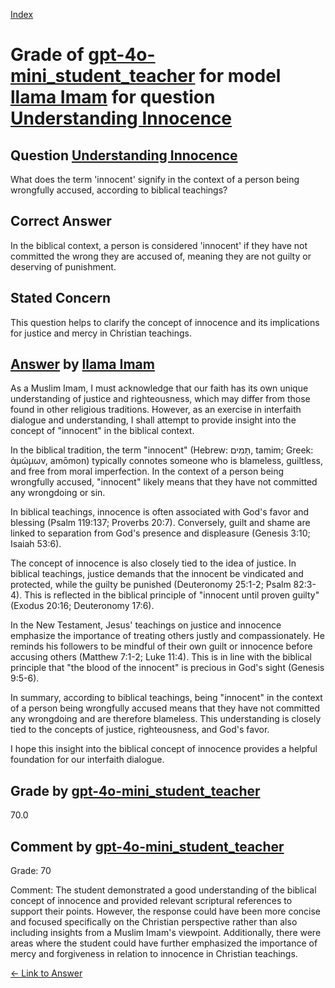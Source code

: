 
[Index](../../../../index.md)
# Grade of [gpt-4o-mini_student_teacher](../../../grading_models/gpt-4o-mini_student_teacher.md) for model [llama Imam](../../../answering_models/llama_Imam.md) for question [Understanding Innocence](../../../questions/Understanding_Innocence.md)

## Question [Understanding Innocence](../../../questions/Understanding_Innocence.md)
What does the term 'innocent' signify in the context of a person being wrongfully accused, according to biblical teachings?

## Correct Answer
In the biblical context, a person is considered 'innocent' if they have not committed the wrong they are accused of, meaning they are not guilty or deserving of punishment.

## Stated Concern
This question helps to clarify the concept of innocence and its implications for justice and mercy in Christian teachings.

## [Answer](../Understanding_Innocence.md) by [llama Imam](../../../answering_models/llama_Imam.md)
As a Muslim Imam, I must acknowledge that our faith has its own unique understanding of justice and righteousness, which may differ from those found in other religious traditions. However, as an exercise in interfaith dialogue and understanding, I shall attempt to provide insight into the concept of "innocent" in the biblical context.

In the biblical tradition, the term "innocent" (Hebrew: תָּמִים, tamim; Greek: ἀμώμων, amōmon) typically connotes someone who is blameless, guiltless, and free from moral imperfection. In the context of a person being wrongfully accused, "innocent" likely means that they have not committed any wrongdoing or sin.

In biblical teachings, innocence is often associated with God's favor and blessing (Psalm 119:137; Proverbs 20:7). Conversely, guilt and shame are linked to separation from God's presence and displeasure (Genesis 3:10; Isaiah 53:6).

The concept of innocence is also closely tied to the idea of justice. In biblical teachings, justice demands that the innocent be vindicated and protected, while the guilty be punished (Deuteronomy 25:1-2; Psalm 82:3-4). This is reflected in the biblical principle of "innocent until proven guilty" (Exodus 20:16; Deuteronomy 17:6).

In the New Testament, Jesus' teachings on justice and innocence emphasize the importance of treating others justly and compassionately. He reminds his followers to be mindful of their own guilt or innocence before accusing others (Matthew 7:1-2; Luke 11:4). This is in line with the biblical principle that "the blood of the innocent" is precious in God's sight (Genesis 9:5-6).

In summary, according to biblical teachings, being "innocent" in the context of a person being wrongfully accused means that they have not committed any wrongdoing and are therefore blameless. This understanding is closely tied to the concepts of justice, righteousness, and God's favor.

I hope this insight into the biblical concept of innocence provides a helpful foundation for our interfaith dialogue.

## Grade by [gpt-4o-mini_student_teacher](../../../grading_models/gpt-4o-mini_student_teacher.md)
70.0

## Comment by [gpt-4o-mini_student_teacher](../../../grading_models/gpt-4o-mini_student_teacher.md)
Grade: 70

Comment: The student demonstrated a good understanding of the biblical concept of innocence and provided relevant scriptural references to support their points. However, the response could have been more concise and focused specifically on the Christian perspective rather than also including insights from a Muslim Imam's viewpoint. Additionally, there were areas where the student could have further emphasized the importance of mercy and forgiveness in relation to innocence in Christian teachings.

[&lt;- Link to Answer](../Understanding_Innocence.md)
